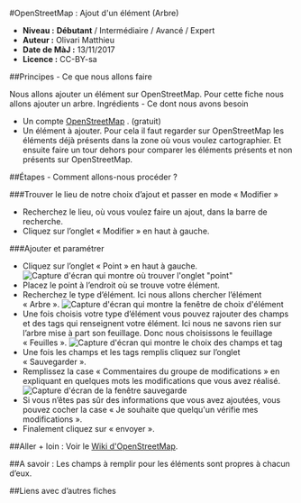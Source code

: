 #OpenStreetMap : Ajout d'un élément (Arbre)
- **Niveau :** **Débutant** / Intermédiaire / Avancé / Expert
- **Auteur :** Olivari Matthieu
- **Date de MàJ :** 13/11/2017
- **Licence :** CC-BY-sa

##Principes - Ce que nous allons faire 

Nous allons ajouter un élément sur OpenStreetMap. Pour cette fiche nous allons ajouter un arbre. 
Ingrédients - Ce dont nous avons besoin 

- Un compte [OpenStreetMap](https://www.openstreetmap.org/user/new) . (gratuit)
- Un élément à ajouter. Pour cela il faut regarder sur OpenStreetMap les éléments déjà présents dans la zone où vous voulez cartographier. Et ensuite faire un tour dehors pour comparer les éléments présents et non présents sur OpenStreetMap.

##Étapes - Comment allons-nous procéder ? 

###Trouver le lieu de notre choix d’ajout et passer en mode « Modifier »

- Recherchez le lieu, où vous voulez faire un ajout, dans la barre de recherche.
- Cliquez sur l’onglet « Modifier » en haut à gauche.
	
###Ajouter et paramétrer 

- Cliquez sur l’onglet « Point » en haut à gauche.
![Capture d'écran qui montre où trouver l'onglet "point"](/img/Capture_point)
- Placez le point à l’endroit où se trouve votre élément.
- Recherchez le type d’élément. Ici nous allons chercher l’élément « Arbre ».
![Capture d'écran qui montre la fenêtre de choix d'élément](/img/Capture_Capture_choix_element)
- Une fois choisis votre type d’élément vous pouvez rajouter des champs et des tags qui renseignent votre élément. Ici nous ne savons rien sur l’arbre mise à part son feuillage. Donc nous choisissons le feuillage « Feuilles ». 
![Capture d'écran qui montre le choix des champs et tag](/img/Capture_champs)
- Une fois les champs et les tags remplis cliquez sur l’onglet « Sauvegarder ».
- Remplissez la case « Commentaires du groupe de modifications » en expliquant en quelques mots les modifications que vous avez réalisé.
![Capture d'écran de la fenêtre sauvegarde](/img/Capture_sauvegarde)
- Si vous n’êtes pas sûr des informations que vous avez ajoutées, vous pouvez cocher la case « Je souhaite que quelqu'un vérifie mes modifications ».
- Finalement cliquez sur « envoyer ».
	
##Aller + loin :
Voir le [Wiki d'OpenStreetMap](https://wiki.openstreetmap.org/wiki/FR:Page_principale).

##A savoir :
Les champs à remplir pour les éléments sont propres à chacun d’eux.


##Liens avec d’autres fiches